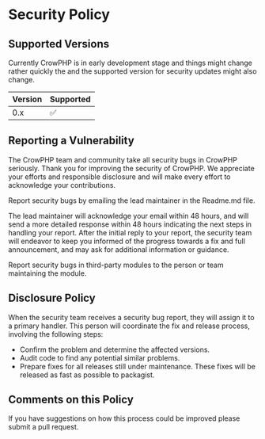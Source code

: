 # Security Policy

## Supported Versions

Currently CrowPHP is in early development stage and things might change rather quickly the and the supported version for security updates might also change.

| Version | Supported          |
| ------- | ------------------ |
| 0.x   | :white_check_mark: |

## Reporting a Vulnerability

The CrowPHP team and community take all security bugs in CrowPHP seriously. Thank you for improving the security of CrowPHP. 
We appreciate your efforts and responsible disclosure and will make every effort to acknowledge your contributions.

Report security bugs by emailing the lead maintainer in the Readme.md file.

The lead maintainer will acknowledge your email within 48 hours, and will send a more detailed response within 48 hours indicating
the next steps in handling your report. After the initial reply to your report, the security team will endeavor to keep you informed of the
progress towards a fix and full announcement, and may ask for additional information or guidance.

Report security bugs in third-party modules to the person or team maintaining the module.

## Disclosure Policy
When the security team receives a security bug report, they will assign it to a primary handler. This person will coordinate the fix and release process, 
involving the following steps:

- Confirm the problem and determine the affected versions.
- Audit code to find any potential similar problems.
- Prepare fixes for all releases still under maintenance. These fixes will be released as fast as possible to packagist.

## Comments on this Policy
If you have suggestions on how this process could be improved please submit a pull request.

